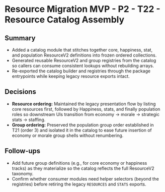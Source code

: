 # Resource Migration MVP - P2 - T22 - Resource Catalog Assembly

## Summary

- Added a catalog module that stitches together core, happiness, stat, and population ResourceV2 definitions into frozen ordered collections.
- Generated reusable ResourceV2 and group registries from the catalog so callers can consume consistent lookups without rebuilding arrays.
- Re-exported the catalog builder and registries through the package entrypoints while keeping legacy resource exports intact.

## Decisions

- **Resource ordering:** Maintained the legacy presentation flow by listing core resources first, followed by Happiness, stats, and finally population roles so downstream UIs transition from economy → morale → strategic stats → staffing.
- **Group ordering:** Preserved the population group order established in T21 (order 3) and isolated it in the catalog to ease future insertion of economy or morale group shells without renumbering.

## Follow-ups

- Add future group definitions (e.g., for core economy or happiness tracks) as they materialize so the catalog reflects the full ResourceV2 taxonomy.
- Confirm whether consumer modules need helper selectors (beyond the registries) before retiring the legacy `RESOURCES` and `STATS` exports.
